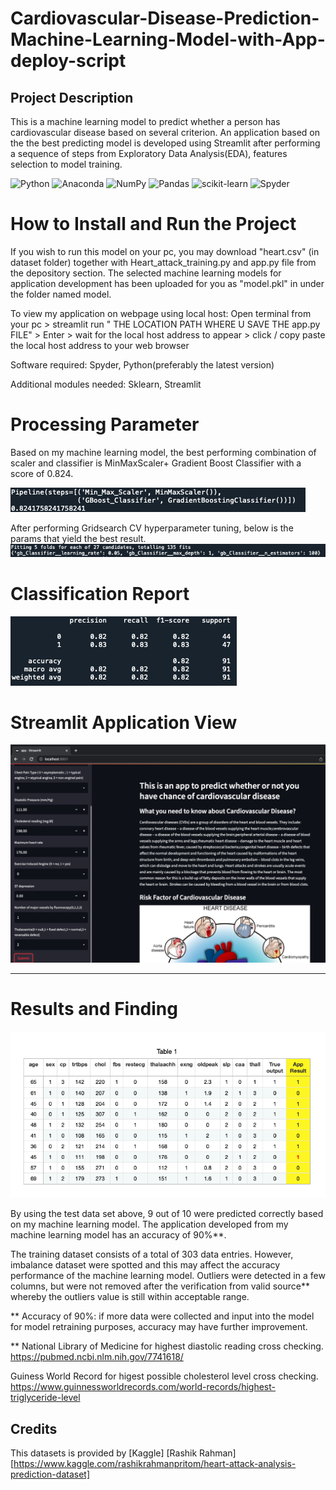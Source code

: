 # Cardiovascular-Disease-Prediction-Machine-Learning-Model-with-App-deploy-script

## Project Description 
This is a machine learning model to predict whether a person has cardiovascular disease based on several criterion. An application based on the the best predicting model is developed using Streamlit after performing a sequence of steps from Exploratory Data Analysis(EDA), features selection to model training. 
  
![Python](https://img.shields.io/badge/python-3670A0?style=for-the-badge&logo=python&logoColor=ffdd54)
 ![Anaconda](https://img.shields.io/badge/Anaconda-%2344A833.svg?style=for-the-badge&logo=anaconda&logoColor=white)
 ![NumPy](https://img.shields.io/badge/numpy-%23013243.svg?style=for-the-badge&logo=numpy&logoColor=white)
 ![Pandas](https://img.shields.io/badge/pandas-%23150458.svg?style=for-the-badge&logo=pandas&logoColor=white)
 ![scikit-learn](https://img.shields.io/badge/scikit--learn-%23F7931E.svg?style=for-the-badge&logo=scikit-learn&logoColor=white)
![Spyder](https://img.shields.io/badge/Spyder-838485?style=for-the-badge&logo=spyder%20ide&logoColor=maroon)

# How to Install and Run the Project 
If you wish to run this model on your pc, you may download "heart.csv" (in dataset folder) together with Heart_attack_training.py and app.py file from the depository section. The selected machine learning models for application development has been uploaded for you as "model.pkl" in under the folder named model. 

To view my application on webpage using local host: Open terminal from your pc > streamlit run " THE LOCATION PATH WHERE U SAVE THE app.py FILE" > Enter > wait for the local host address to appear > click / copy paste the local host address to your web browser 


Software required: Spyder, Python(preferably the latest version) 

Additional modules needed: Sklearn, Streamlit 



# Processing Parameter 
Based on my machine learning model, the best performing combination of scaler and classifier is MinMaxScaler+ Gradient Boost Classifier with a score of 0.824. 

![alt text](https://github.com/CHuiV123/Cardiovascular-Disease-Prediction-Machine-Learning-Model-with-App-deploy-script/blob/c5c0265fc74c836c7e0dfbad018f5e1183abbbd4/static/Best%20pipe.png)

After performing Gridsearch CV hyperparameter tuning, below is the params that yield the best result.  
![alt text](https://github.com/CHuiV123/Cardiovascular-Disease-Prediction-Machine-Learning-Model-with-App-deploy-script/blob/c5c0265fc74c836c7e0dfbad018f5e1183abbbd4/static/hyperparameter.png)

# Classification Report 
![alt text](https://github.com/CHuiV123/Cardiovascular-Disease-Prediction-Machine-Learning-Model-with-App-deploy-script/blob/c5c0265fc74c836c7e0dfbad018f5e1183abbbd4/static/classification%20report.png)

# Streamlit Application View
![alt text](https://github.com/CHuiV123/Cardiovascular-Disease-Prediction-Machine-Learning-Model-with-App-deploy-script/blob/9018cd0a1c85c783048c67d28221acc2b053c617/static/Application%20screen%20shot.png)


***
# Results and Finding 
![alt text](https://github.com/CHuiV123/Cardiovascular-Disease-Prediction-Machine-Learning-Model-with-App-deploy-script/blob/8b6389c9ce65c188bee021d9a27a3451747f7db1/static/App%20Testing%20Dataset.png)

By using the test data set above, 9 out of 10 were predicted correctly based on my machine learning model. The application developed from my machine learning model has an accuracy of 90%**. 

The training dataset consists of a total of 303 data entries. However, imbalance dataset were spotted and this may affect the accuracy performance of the machine learning model. 
Outliers were detected in a few columns, but were not removed after the verification from valid source** whereby the outliers value is still within acceptable range. 


**
Accuracy of 90%: if more data were collected and input into the model for model retraining purposes, accuracy may have further improvement. 

** 
National Library of Medicine for highest diastolic reading cross checking. 
https://pubmed.ncbi.nlm.nih.gov/7741618/  

Guiness World Record for higest possible cholesterol level cross checking. 
https://www.guinnessworldrecords.com/world-records/highest-triglyceride-level

## Credits
This datasets is provided by [Kaggle] [Rashik Rahman] [https://www.kaggle.com/rashikrahmanpritom/heart-attack-analysis-prediction-dataset] 
